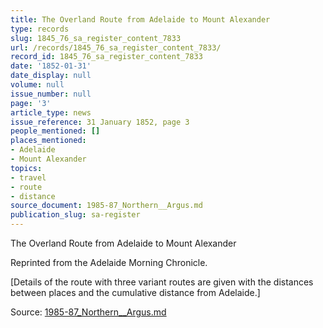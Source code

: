 ```yaml
---
title: The Overland Route from Adelaide to Mount Alexander
type: records
slug: 1845_76_sa_register_content_7833
url: /records/1845_76_sa_register_content_7833/
record_id: 1845_76_sa_register_content_7833
date: '1852-01-31'
date_display: null
volume: null
issue_number: null
page: '3'
article_type: news
issue_reference: 31 January 1852, page 3
people_mentioned: []
places_mentioned:
- Adelaide
- Mount Alexander
topics:
- travel
- route
- distance
source_document: 1985-87_Northern__Argus.md
publication_slug: sa-register
---
```


The Overland Route from Adelaide to Mount Alexander

Reprinted from the Adelaide Morning Chronicle.

[Details of the route with three variant routes are given with the distances between places and the cumulative distance from Adelaide.]


Source: [1985-87_Northern__Argus.md](/downloads/markdown/1985-87_Northern__Argus.md)
